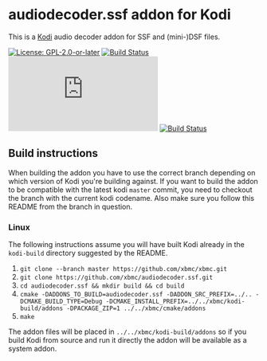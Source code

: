 # audiodecoder.ssf addon for Kodi

This is a [Kodi](https://kodi.tv) audio decoder addon for SSF and (mini-)DSF files.

[![License: GPL-2.0-or-later](https://img.shields.io/badge/License-GPL%20v2+-blue.svg)](LICENSE.md)
[![Build Status](https://travis-ci.org/xbmc/audiodecoder.ssf.svg?branch=Matrix)](https://travis-ci.org/xbmc/audiodecoder.ssf/branches)
[![Build Status](https://dev.azure.com/teamkodi/binary-addons/_apis/build/status/xbmc.audiodecoder.ssf?branchName=Matrix)](https://dev.azure.com/teamkodi/binary-addons/_build/latest?definitionId=15&branchName=Matrix)
[![Build Status](https://jenkins.kodi.tv/view/Addons/job/xbmc/job/audiodecoder.ssf/job/Matrix/badge/icon)](https://jenkins.kodi.tv/blue/organizations/jenkins/xbmc%2Faudiodecoder.ssf/branches/)
<!--- [![Build Status](https://ci.appveyor.com/api/projects/status/github/xbmc/audiodecoder.ssf?branch=Matrix&svg=true)](https://ci.appveyor.com/project/xbmc/audiodecoder-ssf?branch=Matrix) -->

## Build instructions

When building the addon you have to use the correct branch depending on which version of Kodi you're building against. 
If you want to build the addon to be compatible with the latest kodi `master` commit, you need to checkout the branch with the current kodi codename.
Also make sure you follow this README from the branch in question.

### Linux

The following instructions assume you will have built Kodi already in the `kodi-build` directory 
suggested by the README.

1. `git clone --branch master https://github.com/xbmc/xbmc.git`
2. `git clone https://github.com/xbmc/audiodecoder.ssf.git`
3. `cd audiodecoder.ssf && mkdir build && cd build`
4. `cmake -DADDONS_TO_BUILD=audiodecoder.ssf -DADDON_SRC_PREFIX=../.. -DCMAKE_BUILD_TYPE=Debug -DCMAKE_INSTALL_PREFIX=../../xbmc/kodi-build/addons -DPACKAGE_ZIP=1 ../../xbmc/cmake/addons`
5. `make`

The addon files will be placed in `../../xbmc/kodi-build/addons` so if you build Kodi from source and run it directly 
the addon will be available as a system addon.
